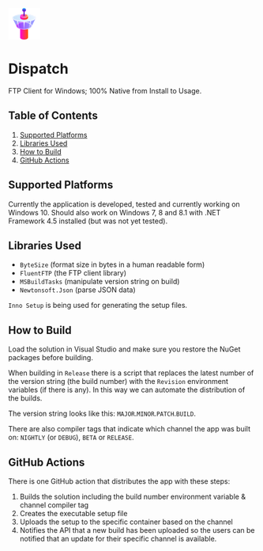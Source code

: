 ![](.github/resources/logo.png)

# Dispatch

FTP Client for Windows; 100% Native from Install to Usage.

## Table of Contents

1. [Supported Platforms](#supported-platforms)
2. [Libraries Used](#libraries-used)
3. [How to Build](#how-to-build)
4. [GitHub Actions](#github-actions)

## Supported Platforms

Currently the application is developed, tested and currently working on Windows 10. Should also work on Windows 7, 8 and 8.1 with .NET Framework 4.5 installed (but was not yet tested).

## Libraries Used

- `ByteSize` (format size in bytes in a human readable form)
- `FluentFTP` (the FTP client library)
- `MSBuildTasks` (manipulate version string on build)
- `Newtonsoft.Json` (parse JSON data)

`Inno Setup` is being used for generating the setup files.

## How to Build

Load the solution in Visual Studio and make sure you restore the NuGet packages before building.

When building in `Release` there is a script that replaces the latest number of the version string (the build number) with the `Revision` environment variables (if there is any). In this way we can automate the distribution of the builds.

The version string looks like this: `MAJOR`.`MINOR`.`PATCH`.`BUILD`.

There are also compiler tags that indicate which channel the app was built on: `NIGHTLY` (or `DEBUG`), `BETA` or `RELEASE`.

## GitHub Actions

There is one GitHub action that distributes the app with these steps:

1. Builds the solution including the build number environment variable & channel compiler tag
2. Creates the executable setup file
3. Uploads the setup to the specific container based on the channel
4. Notifies the API that a new build has been uploaded so the users can be notified that an update for their specific channel is available.
